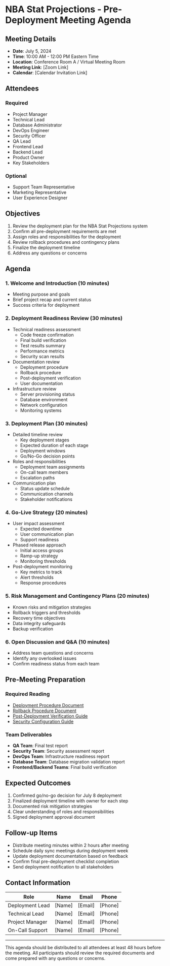 # NBA Stat Projections - Pre-Deployment Meeting Agenda

## Meeting Details

- **Date**: July 5, 2024
- **Time**: 10:00 AM - 12:00 PM Eastern Time
- **Location**: Conference Room A / Virtual Meeting Room
- **Meeting Link**: [Zoom Link]
- **Calendar**: [Calendar Invitation Link]

## Attendees

### Required
- Project Manager
- Technical Lead
- Database Administrator
- DevOps Engineer
- Security Officer
- QA Lead
- Frontend Lead
- Backend Lead
- Product Owner
- Key Stakeholders

### Optional
- Support Team Representative
- Marketing Representative
- User Experience Designer

## Objectives

1. Review the deployment plan for the NBA Stat Projections system
2. Confirm all pre-deployment requirements are met
3. Assign roles and responsibilities for the deployment
4. Review rollback procedures and contingency plans
5. Finalize the deployment timeline
6. Address any questions or concerns

## Agenda

### 1. Welcome and Introduction (10 minutes)
- Meeting purpose and goals
- Brief project recap and current status
- Success criteria for deployment

### 2. Deployment Readiness Review (30 minutes)
- Technical readiness assessment
  - Code freeze confirmation
  - Final build verification
  - Test results summary
  - Performance metrics
  - Security scan results
- Documentation review
  - Deployment procedure
  - Rollback procedure
  - Post-deployment verification
  - User documentation
- Infrastructure review
  - Server provisioning status
  - Database environment
  - Network configuration
  - Monitoring systems

### 3. Deployment Plan (30 minutes)
- Detailed timeline review
  - Key deployment stages
  - Expected duration of each stage
  - Deployment windows
  - Go/No-Go decision points
- Roles and responsibilities
  - Deployment team assignments
  - On-call team members
  - Escalation paths
- Communication plan
  - Status update schedule
  - Communication channels
  - Stakeholder notifications

### 4. Go-Live Strategy (20 minutes)
- User impact assessment
  - Expected downtime
  - User communication plan
  - Support readiness
- Phased release approach
  - Initial access groups
  - Ramp-up strategy
  - Monitoring thresholds
- Post-deployment monitoring
  - Key metrics to track
  - Alert thresholds
  - Response procedures

### 5. Risk Management and Contingency Plans (20 minutes)
- Known risks and mitigation strategies
- Rollback triggers and thresholds
- Recovery time objectives
- Data integrity safeguards
- Backup verification

### 6. Open Discussion and Q&A (10 minutes)
- Address team questions and concerns
- Identify any overlooked issues
- Confirm readiness status from each team

## Pre-Meeting Preparation

### Required Reading
- [Deployment Procedure Document](DEPLOYMENT_PROCEDURE.md)
- [Rollback Procedure Document](ROLLBACK_PROCEDURE.md)
- [Post-Deployment Verification Guide](POST_DEPLOYMENT_VERIFICATION.md)
- [Security Configuration Guide](SECURITY_CONFIGURATION.md)

### Team Deliverables
- **QA Team**: Final test report
- **Security Team**: Security assessment report
- **DevOps Team**: Infrastructure readiness report
- **Database Team**: Database migration validation report
- **Frontend/Backend Teams**: Final build verification

## Expected Outcomes

1. Confirmed go/no-go decision for July 8 deployment
2. Finalized deployment timeline with owner for each step
3. Documented risk mitigation strategies
4. Clear understanding of roles and responsibilities
5. Signed deployment approval document

## Follow-up Items

- Distribute meeting minutes within 2 hours after meeting
- Schedule daily sync meetings during deployment week
- Update deployment documentation based on feedback
- Confirm final pre-deployment checklist completion
- Send deployment notification to all stakeholders

## Contact Information

| Role | Name | Email | Phone |
|------|------|-------|-------|
| Deployment Lead | [Name] | [Email] | [Phone] |
| Technical Lead | [Name] | [Email] | [Phone] |
| Project Manager | [Name] | [Email] | [Phone] |
| On-Call Support | [Name] | [Email] | [Phone] |

---

This agenda should be distributed to all attendees at least 48 hours before the meeting. All participants should review the required documents and come prepared with any questions or concerns. 